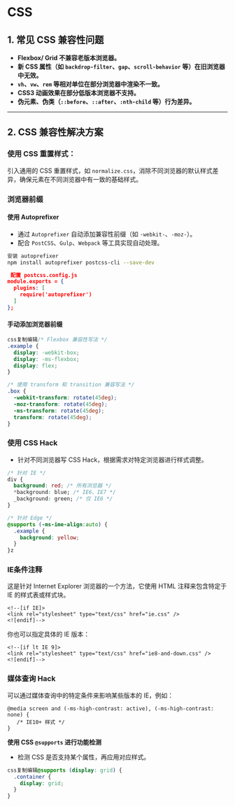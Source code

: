 # CSS



## **1. 常见 CSS 兼容性问题**

* **Flexbox/ Grid 不兼容老版本浏览器。**
* **新 CSS 属性（如 `backdrop-filter`、`gap`、`scroll-behavior` 等）在旧浏览器中无效。**
* **`vh`、`vw`、`rem` 等相对单位在部分浏览器中渲染不一致。**
* **CSS3 动画效果在部分低版本浏览器不支持。**
* **伪元素、伪类（`::before`、`::after`、`:nth-child` 等）行为差异。**

***

## **2. CSS 兼容性解决方案**

### **使用 CSS 重置样式**：

引入通用的 CSS 重置样式，如 `normalize.css`，消除不同浏览器的默认样式差异，确保元素在不同浏览器中有一致的基础样式。

### **浏览器前缀**

#### **使用 Autoprefixer**



* 通过 `Autoprefixer` 自动添加兼容性前缀（如 `-webkit-`、`-moz-`）。
* 配合 `PostCSS`、`Gulp`、`Webpack` 等工具实现自动处理。

```bash
安装 autoprefixer
npm install autoprefixer postcss-cli --save-dev
```

```json
 配置 postcss.config.js
module.exports = {
  plugins: [
    require('autoprefixer')
  ]
};
```

#### **手动添加浏览器前缀**

```css
css复制编辑/* Flexbox 兼容性写法 */
.example {
  display: -webkit-box;
  display: -ms-flexbox;
  display: flex;
}

/* 使用 transform 和 transition 兼容写法 */
.box {
  -webkit-transform: rotate(45deg);
  -moz-transform: rotate(45deg);
  -ms-transform: rotate(45deg);
  transform: rotate(45deg);
}
```

### **使用 CSS Hack**

* 针对不同浏览器写 CSS Hack，根据需求对特定浏览器进行样式调整。

```css
/* 针对 IE */
div {
  background: red; /* 所有浏览器 */
  *background: blue; /* IE6、IE7 */
  _background: green; /* 仅 IE6 */
}

/* 针对 Edge */
@supports (-ms-ime-align:auto) {
  .example {
    background: yellow;
  }
}z
```

### IE条件注释

这是针对 Internet Explorer 浏览器的一个方法，它使用 HTML 注释来包含特定于 IE 的样式表或样式块。

```
<!--[if IE]>
<link rel="stylesheet" type="text/css" href="ie.css" />
<![endif]-->
```

你也可以指定具体的 IE 版本：

```
<!--[if lt IE 9]>
<link rel="stylesheet" type="text/css" href="ie8-and-down.css" />
<![endif]-->
```

### &#x20;媒体查询 Hack

可以通过媒体查询中的特定条件来影响某些版本的 IE，例如：

```
@media screen and (-ms-high-contrast: active), (-ms-high-contrast: none) {
   /* IE10+ 样式 */
}
```

**使用 CSS `@supports` 进行功能检测**

* 检测 CSS 是否支持某个属性，再应用对应样式。

```css
css复制编辑@supports (display: grid) {
  .container {
    display: grid;
  }
}
```
